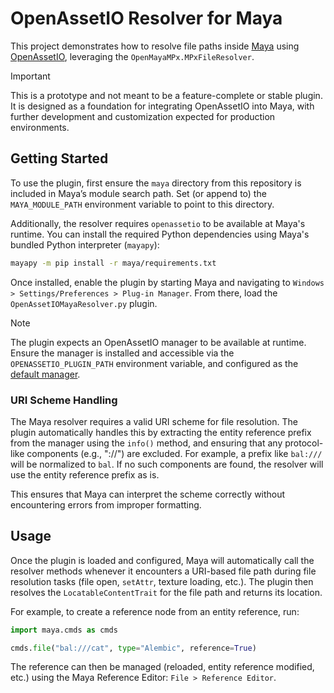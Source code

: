 # OpenAssetIO Resolver for Maya

This project demonstrates how to resolve file paths inside [Maya](https://www.autodesk.com/products/maya/overview) using [OpenAssetIO](https://openassetio.github.io/OpenAssetIO/), leveraging the `OpenMayaMPx.MPxFileResolver`.

> [!IMPORTANT]
> This is a prototype and not meant to be a feature-complete or stable plugin. It is designed as a foundation for integrating OpenAssetIO into Maya, with further development and customization expected for production environments.

## Getting Started

To use the plugin, first ensure the `maya` directory from this repository is included in Maya’s module search path. Set (or append to) the `MAYA_MODULE_PATH` environment variable to point to this directory.

Additionally, the resolver requires `openassetio` to be available at Maya's runtime. You can install the required Python dependencies using Maya's bundled Python interpreter (`mayapy`):
```bash
mayapy -m pip install -r maya/requirements.txt
```
Once installed, enable the plugin by starting Maya and navigating to `Windows > Settings/Preferences > Plug-in Manager`. From there, load the `OpenAssetIOMayaResolver.py` plugin.

> [!NOTE]
> The plugin expects an OpenAssetIO manager to be available at runtime. Ensure the manager is installed and accessible via the `OPENASSETIO_PLUGIN_PATH` environment variable, and configured as the [default manager](http://docs.openassetio.org/OpenAssetIO/glossary.html#default_config_var).

### URI Scheme Handling

The Maya resolver requires a valid URI scheme for file resolution. The plugin automatically handles this by extracting the entity reference prefix from the manager using the `info()` method, and ensuring that any protocol-like components (e.g., "://") are excluded. For example, a prefix like `bal:///` will be normalized to `bal`. If no such components are found, the resolver will use the entity reference prefix as is.

This ensures that Maya can interpret the scheme correctly without encountering errors from improper formatting.

## Usage
Once the plugin is loaded and configured, Maya will automatically call the resolver methods whenever it encounters a URI-based file path during file resolution tasks (file open, `setAttr`, texture loading, etc.). The plugin then resolves the `LocatableContentTrait` for the file path and returns its location.

For example, to create a reference node from an entity reference, run:
```python
import maya.cmds as cmds

cmds.file("bal:///cat", type="Alembic", reference=True)
```

The reference can then be managed (reloaded, entity reference modified, etc.) using the Maya Reference Editor: `File > Reference Editor`.
